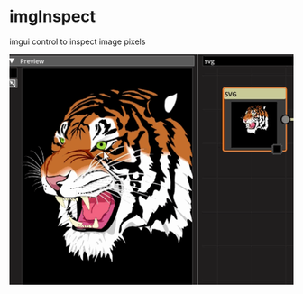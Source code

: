 # imgInspect
imgui control to inspect image pixels

![Image of imgInspect](https://github.com/CedricGuillemet/imgInspect/blob/master/imgInspect.gif)
